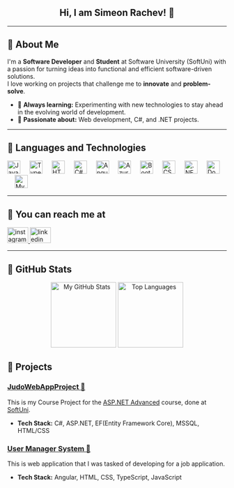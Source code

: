 <h2 align="center">Hi, I am Simeon Rachev! 👋</h2>

---

## 🔹 About Me  

I'm a **Software Developer** and **Student** at Software University (SoftUni) with a passion for turning ideas into functional and efficient software-driven solutions.  
I love working on projects that challenge me to **innovate** and **problem-solve**.

- 🌱 **Always learning:** Experimenting with new technologies to stay ahead in the evolving world of development.
- 🚀 **Passionate about:** Web development, C#, and .NET projects.

---

## 🔹 Languages and Technologies  

<div align="left">
  <img src="https://cdn.jsdelivr.net/gh/devicons/devicon/icons/javascript/javascript-original.svg" height="30" alt="JavaScript" />
  <img width="13" />
  <img src="https://cdn.jsdelivr.net/gh/devicons/devicon/icons/typescript/typescript-original.svg" height="30" alt="TypeScript" />
  <img width="13" />
  <img src="https://cdn.jsdelivr.net/gh/devicons/devicon/icons/html5/html5-original.svg" height="30" alt="HTML5" />
  <img width="13" />
  <img src="https://cdn.jsdelivr.net/gh/devicons/devicon/icons/csharp/csharp-original.svg" height="30" alt="C#" />
  <img width="13" />
  <img src="https://cdn.jsdelivr.net/gh/devicons/devicon/icons/angularjs/angularjs-original.svg" height="30" alt="Angular" />
  <img width="13" />
  <img src="https://cdn.jsdelivr.net/gh/devicons/devicon/icons/azure/azure-original.svg" height="30" alt="Azure" />
  <img width="13" />
  <img src="https://cdn.jsdelivr.net/gh/devicons/devicon/icons/bootstrap/bootstrap-original.svg" height="30" alt="Bootstrap" />
  <img width="13" />
  <img src="https://cdn.jsdelivr.net/gh/devicons/devicon/icons/css3/css3-original.svg" height="30" alt="CSS3" />
  <img width="13" />
  <img src="https://cdn.jsdelivr.net/gh/devicons/devicon/icons/dotnetcore/dotnetcore-original.svg" height="30" alt=".NET Core" />
  <img width="13" />
  <img src="https://cdn.jsdelivr.net/gh/devicons/devicon/icons/docker/docker-original.svg" height="30" alt="Docker" />
  <img width="13" />
  <img src="https://cdn.jsdelivr.net/gh/devicons/devicon/icons/mysql/mysql-original.svg" height="30" alt="MySQL" />
</div>

---

## 🔹 You can reach me at 

<a href="https://www.instagram.com/simeonskiq/" target="_blank">
    <img src="https://raw.githubusercontent.com/maurodesouza/profile-readme-generator/master/src/assets/icons/social/instagram/default.svg" width="48" height="36" alt="instagram logo"  />
  </a>
  <a href="https://www.linkedin.com/in/simeon-rachev-926263347/" target="_blank">
    <img src="https://raw.githubusercontent.com/maurodesouza/profile-readme-generator/master/src/assets/icons/social/linkedin/default.svg" width="48" height="36" alt="linkedin logo"  />
  </a>

---

## 🔹 GitHub Stats  

<div align="center">
  <img src="https://github-readme-stats.vercel.app/api?username=simeonskiq&hide_title=false&hide_rank=false&show_icons=true&include_all_commits=true&count_private=true&disable_animations=false&theme=calm&locale=en&hide_border=false&custom_title=My%20GitHub%20Stats" height="150" alt="My GitHub Stats" />
  <img src="https://github-readme-stats.vercel.app/api/top-langs?username=simeonskiq&layout=compact&langs_count=6&theme=calm&hide_border=false" height="150" alt="Top Languages" />
</div>

###

## 🔹 Projects

### [JudoWebAppProject 👘](https://github.com/simeonskiq/JudoWebAppProject) 

This is my Course Project for the [ASP.NET Advanced](https://softuni.bg/trainings/4708/asp-net-advanced-october-2024) course, done at [SoftUni](https://softuni.bg/). 

- **Tech Stack:** C#, ASP.NET, EF(Entity Framework Core), MSSQL, HTML/CSS

### [User Manager System 🧍](https://github.com/simeonskiq/Angular-project)

This is web application that I was tasked of developing for a job application.

- **Tech Stack:** Angular, HTML, CSS, TypeScript, JavaScript

